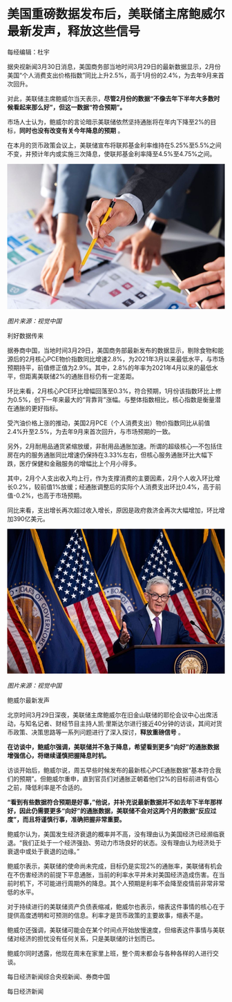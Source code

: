 # 美国重磅数据发布后，美联储主席鲍威尔最新发声，释放这些信号

每经编辑：杜宇

据央视新闻3月30日消息，美国商务部当地时间3月29日的最新数据显示，2月份美国“个人消费支出价格指数”同比上升2.5%，高于1月份的2.4%，为去年9月来首次回升。

对此，美联储主席鲍威尔当天表示，**尽管2月份的数据“不像去年下半年大多数时候看起来那么好”，但这一数据“符合预期”。**

市场人士认为，鲍威尔的言论暗示美联储依然坚持通胀将在年内下降至2%的目标，**同时也没有改变有关今年降息的预期** 。

在本月的货币政策会议上，美联储宣布将联邦基金利率维持在5.25%至5.5%之间不变，并预计年内或实施三次降息，使联邦基金利率降至4.5%至4.75%之间。

![4ef349ed22afedf5986d96151a020ada.jpg](https://raw.githubusercontent.com/qqhsx/qqnews_image/main/2024/03/30/美国重磅数据发布后，美联储主席鲍威尔最新发声，释放这些信号/4ef349ed22afedf5986d96151a020ada.jpg)

_图片来源：视觉中国_

利好数据传来

据券商中国，当地时间3月29日，美国商务部最新发布的数据显示，剔除食物和能源后的2月核心PCE物价指数同比增速2.8%，为2021年3月以来最低水平，与市场预期持平，前值修正值为2.9%。其中，2.8%的年率为2021年4月以来的最低水平，但距离美联储2%的通胀目标仍有一定差距。

环比来看，2月核心PCE环比增幅回落至0.3%，符合预期，1月份该指数环比上修为0.5%，创下一年来最大的“背靠背”涨幅。与整体指数相比，核心指数是衡量潜在通胀的更好指标。

受汽油价格上涨的推动，美国2月PCE（个人消费支出）物价指数同比从前值2.4%升至2.5%，为去年9月来首次回升，与市场预期的一致。

另外，2月耐用品通货紧缩放缓，非耐用品通胀加速。所谓的超级核心—不包括住房在内的服务通胀同比增速仍保持在3.33%左右，但核心服务通胀环比大幅下跌，医疗保健和金融服务的增幅比上个月小得多。

其中，2月个人支出收入均上行，作为支撑消费的主要因素，2月个人收入环比增长0.2%，较前值1%放缓；经通胀调整后的实际个人消费支出环比0.4%，高于前值-0.2%，也高于市场预期。

同比来看，支出增长再次超过收入增长，原因是政府救济金再次大幅增加，环比增加390亿美元。

![98865f0590a4772593fb668ce6bd32bd.jpg](https://raw.githubusercontent.com/qqhsx/qqnews_image/main/2024/03/30/美国重磅数据发布后，美联储主席鲍威尔最新发声，释放这些信号/98865f0590a4772593fb668ce6bd32bd.jpg)

_图片来源：视觉中国_

鲍威尔最新发声

北京时间3月29日深夜，美联储主席鲍威尔在旧金山联储的耶伦会议中心出席活动，与知名记者、财经节目主持人凯·里斯达尔进行接近40分钟的访谈，其间对货币政策、决策思路等一系列问题进行了深入探讨，**释放重磅信号**
。

**在访谈中，鲍威尔强调，美联储并不急于降息，希望看到更多“向好”的通胀数据增强信心，将继续谨慎把握降息时机。**

访谈开始后，鲍威尔说，周五早些时候发布的最新核心PCE通胀数据“基本符合我们的预期”。但鲍威尔重申，直到官员们对通胀正朝着他们2%的目标前进有信心之前，降低利率是不合适的。

**“看到有些数据符合预期是好事，”他说，并补充说最新数据并不如去年下半年那样好，因此仍需要更多“向好”的通胀数据，美联储不会对这两个月的数据“反应过度”，而且将谨慎行事，准确把握非常重要。**

鲍威尔认为，美国发生经济衰退的概率并不高，没有理由认为美国经济已经濒临衰退。“我们正处于一个经济强劲、劳动力市场良好的状态。没有理由认为经济处于衰退中或处于衰退的边缘。”

鲍威尔表示，美联储的使命尚未完成，目标仍是实现2%的通胀率，美联储有机会在不伤害经济的前提下平息通胀，当前的利率水平并未对美国经济造成伤害。在当前时机下，不可能进行周期外的降息。其个人预期是利率不会降至疫情前非常非常低的水平。

对于持续进行的美联储资产负债表缩减，鲍威尔也表示，缩表这件事情的核心在于提供高度透明和可预测的信息。利率才是货币政策的主要故事，缩表不是。

鲍威尔还强调，美联储可能会在某个时间点开始放慢速度，但缩表这件事情与美联储对经济的担忧没有任何关系，只是美联储的计划而已。

鲍威尔同时透露，他现在周末在家里上班，整个周末都会与各种各样的人进行交谈。

每日经济新闻综合央视新闻、券商中国

每日经济新闻


